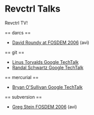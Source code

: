 # Revctrl Talks

Revctrl TV!

== darcs ==
 * [David Roundy at FOSDEM 2006](http://ftp.belnet.be/mirrors/FOSDEM/2006/FOSDEM2006-darcs.avi) (avi)

== git ==

 * [Linus Torvalds Google TechTalk](http://www.youtube.com/watch?v=4XpnKHJAok8)
 * [Randal Schwartz Google TechTalk](http://video.google.com/videoplay?docid=-3999952944619245780)

== mercurial ==

 * [Bryan O'Sullivan Google TechTalk](http://video.google.com/videoplay?docid=-7724296011317502612)

== subversion ==

 * [Greg Stein FOSDEM 2006](http://ftp.belnet.be/mirrors/FOSDEM/2006/FOSDEM2006-subversion.avi) (avi)
